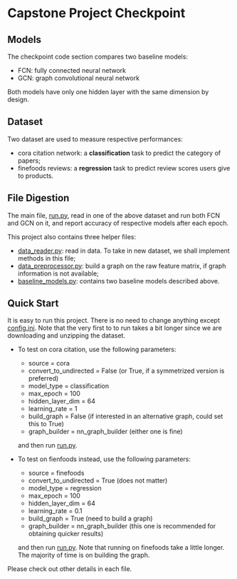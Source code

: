 # Capstone Project Checkpoint

## Models

The checkpoint code section compares two baseline models:

- FCN: fully connected neural network
- GCN: graph convolutional neural network

Both models have only one hidden layer with the same dimension by design.

## Dataset

Two dataset are used to measure respective performances:

- cora citation network: a **classification** task to predict the category of papers;
- finefoods reviews: a **regression** task to predict review scores users give to products.

## File Digestion

The main file, [run.py](run.py), read in one of the above dataset and run both FCN and GCN on it, and report accuracy of respective models after each epoch.

This project also contains three helper files:

- [data_reader.py](src/data_reader.py): read in data. To take in new dataset, we shall implement methods in this file;
- [data_preprocessor.py](src/data_preprocessor.py): build a graph on the raw feature matrix, if graph information is not available;
- [baseline_models.py](src/baseline_models.py): contains two baseline models described above.


## Quick Start

It is easy to run this project. There is no need to change anything except [config.ini](config.ini). Note that the very first to to run takes a bit longer since we are downloading and unzipping the dataset.

- To test on cora citation, use the following parameters:

    - source = cora
    - convert_to_undirected = False (or True, if a symmetrized version is preferred)
    - model_type = classification
    - max_epoch = 100
    - hidden_layer_dim = 64
    - learning_rate = 1
    - build_graph = False (if interested in an alternative graph, could set this to True)
    - graph_builder = nn_graph_builder (either one is fine)

    and then run [run.py](run.py).

- To test on fienfoods instead, use the following parameters:

    - source = finefoods
    - convert_to_undirected = True (does not matter)
    - model_type = regression
    - max_epoch = 100
    - hidden_layer_dim = 64
    - learning_rate = 0.1
    - build_graph = True (need to build a graph)
    - graph_builder = nn_graph_builder (this one is recommended for obtaining quicker results)

    and then run [run.py](run.py). Note that running on finefoods take a little longer. The majority of time is on building the graph.

Please check out other details in each file.
